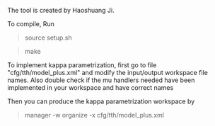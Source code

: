 The tool is created by Haoshuang Ji.

To compile, Run

> source setup.sh

> make

To implement kappa parametrization, first go to file "cfg/tth/model_plus.xml" and modify the input/output workspace file names. Also double check if the mu handlers needed have been implemented in your workspace and have correct names

Then you can produce the kappa parametrization workspace by

> manager -w organize -x cfg/tth/model_plus.xml

